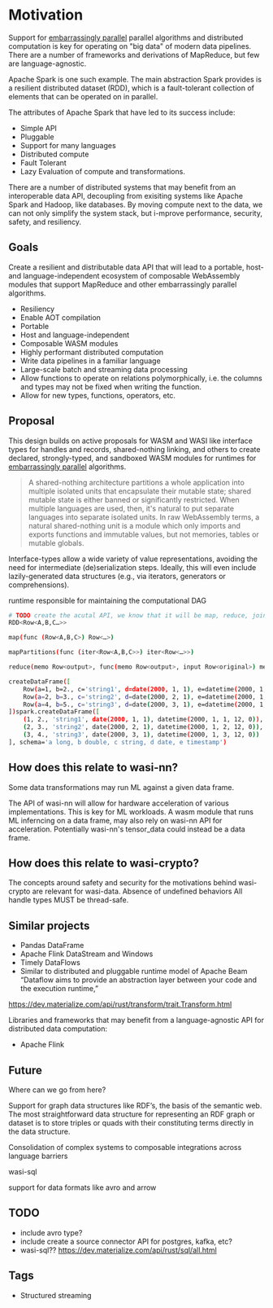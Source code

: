 # Motivation

Support for [embarrassingly parallel](https://en.wikipedia.org/wiki/Embarrassingly_parallel) parallel algorithms and distributed computation is key for operating on "big data" of modern data pipelines. There are a number of frameworks and derivations of MapReduce, but few are language-agnostic.

Apache Spark is one such example. The main abstraction Spark provides is a resilient distributed dataset (RDD), which is a fault-tolerant collection of elements that can be operated on in parallel.

The attributes of Apache Spark that have led to its success include:

- Simple API
- Pluggable
- Support for many languages
- Distributed compute
- Fault Tolerant
- Lazy Evaluation of compute and transformations.

There are a number of distributed systems that may benefit from an interoperable data API, decoupling from exisiting systems like Apache Spark and Hadoop, like databases. By moving compute next to the data, we can not only simplify the system stack, but i-mprove performance, security, safety, and resiliency.

## Goals

Create a resilient and distributable data API that will lead to a portable, host- and language-independent ecosystem of composable WebAssembly modules that support MapReduce and other embarrassingly parallel algorithms.

- Resiliency
- Enable AOT compilation
- Portable
- Host and language-independent
- Composable WASM modules
- Highly performant distributed computation
- Write data pipelines in a familiar language
- Large-scale batch and streaming data processing
- Allow functions to operate on relations polymorphically, i.e. the columns and types may not be fixed when writing the function.
- Allow for new types, functions, operators, etc.

## Proposal

This design builds on active proposals for WASM and WASI like interface types for handles and records, shared-nothing linking, and others to create declared, strongly-typed, and sandboxed WASM modules for runtimes for [embarrassingly parallel](https://en.wikipedia.org/wiki/Embarrassingly_parallel) algorithms.

> A shared-nothing architecture partitions a whole application into multiple isolated units that encapsulate their mutable state; shared mutable state is either banned or significantly restricted. When multiple languages are used, then, it's natural to put separate languages into separate isolated units. In raw WebAssembly terms, a natural shared-nothing unit is a module which only imports and exports functions and immutable values, but not memories, tables or mutable globals.

Interface-types allow a wide variety of value representations, avoiding the need for intermediate (de)serialization steps. Ideally, this will even include lazily-generated data structures (e.g., via iterators, generators or comprehensions).

runtime responsible for maintaining the computational DAG

```bash
# TODO create the acutal API, we know that it will be map, reduce, join
RDD<Row<A,B,C…>>

map(func (Row<A,B,C>) Row<…>)

mapPartitions(func (iter<Row<A,B,C>>) iter<Row<…>>)

reduce(memo Row<output>, func(memo Row<output>, input Row<original>) memo Row<output>)

createDataFrame([
    Row(a=1, b=2., c='string1', d=date(2000, 1, 1), e=datetime(2000, 1, 1, 12, 0)),
    Row(a=2, b=3., c='string2', d=date(2000, 2, 1), e=datetime(2000, 1, 2, 12, 0)),
    Row(a=4, b=5., c='string3', d=date(2000, 3, 1), e=datetime(2000, 1, 3, 12, 0))
])spark.createDataFrame([
    (1, 2., 'string1', date(2000, 1, 1), datetime(2000, 1, 1, 12, 0)),
    (2, 3., 'string2', date(2000, 2, 1), datetime(2000, 1, 2, 12, 0)),
    (3, 4., 'string3', date(2000, 3, 1), datetime(2000, 1, 3, 12, 0))
], schema='a long, b double, c string, d date, e timestamp')
```

## How does this relate to wasi-nn?

Some data transformations may run ML against a given data frame.

The API of wasi-nn will allow for hardware acceleration of various implementations.
This is key for ML workloads.
A wasm module that runs ML inferncing on a data frame, may also rely on wasi-nn API for acceleration.
Potentially wasi-nn's tensor_data could instead be a data frame.

## How does this relate to wasi-crypto?

The concepts around safety and security for the motivations behind wasi-crypto are relevant for wasi-data.
Absence of undefined behaviors
All handle types MUST be thread-safe.

## Similar projects

- Pandas DataFrame
- Apache Flink DataStream and Windows
- Timely DataFlows
- Similar to distributed and pluggable runtime model of Apache Beam
    “Dataflow aims to provide an abstraction layer between your code and the execution runtime,”

https://dev.materialize.com/api/rust/transform/trait.Transform.html

Libraries and frameworks that may benefit from a language-agnostic API for distributed data computation:
- Apache Flink

## Future

Where can we go from here?

Support for graph data structures like RDF’s, the basis of the semantic web. The most straightforward data structure for representing an RDF graph or dataset is to store triples or quads with their constituting terms directly in the data structure.

Consolidation of complex systems to composable integrations across language barriers

wasi-sql

support for data formats like avro and arrow

## TODO

- include avro type?
- include create a source connector API for postgres, kafka, etc?
- wasi-sql?? https://dev.materialize.com/api/rust/sql/all.html

## Tags

- Structured streaming